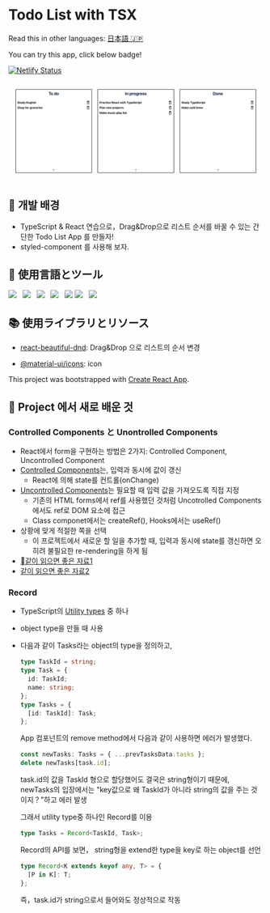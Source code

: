 # Todo List with TSX

Read this in other languages: [日本語 🇯🇵](README.md)

You can try this app, click below badge!
</br>

<a href="https://hardcore-wiles-79bcb5.netlify.app" target="_blank">![Netlify Status](https://api.netlify.com/api/v1/badges/aea01573-e082-44b4-8617-12e71bf71494/deploy-status)</a>

<img src="public/images/main.png">

## 🚀 개발 배경

- TypeScript & React 연습으로，Drag&Drop으로 리스트 순서를 바꿀 수 있는 간단한 Todo List App 를 만들자!
- styled-component 를 사용해 보자.

## 🦄 使用言語とツール

<p>
    <img src="https://img.shields.io/badge/HTML-E34F26?style=flat&logo=HTML5&logoColor=white"/>&nbsp;&nbsp;
    <img src="https://img.shields.io/badge/CSS-1572B6?style=flat&logo=CSS3&logoColor=white"/>&nbsp;&nbsp;
    <img src="https://img.shields.io/badge/TypeScript-007ACC?style=flat&logo=typescript&logoColor=white"/>&nbsp;&nbsp;
    <img src="https://img.shields.io/badge/React-61DAFB?style=flat&logo=React&logoColor=black"/>&nbsp;&nbsp;
    <img src="https://img.shields.io/badge/styled--components-DB7093?style=flat&logo=styled-components&logoColor=white"/>
    <img src="https://img.shields.io/badge/Node.js-339933?style=flat&logo=Node.js&logoColor=white"/>&nbsp;&nbsp;
    <img src="https://img.shields.io/badge/Yarn-2C8EBB?style=flat&logo=Yarn&logoColor=white"/>&nbsp;&nbsp;
 </p>

## 📚 使用ライブラリとリソース

- [react-beautiful-dnd](https://github.com/atlassian/react-beautiful-dnd): Drag&Drop 으로 리스트의 순서 변경

- [@material-ui/icons](https://material-ui.com/getting-started/installation/s): icon

This project was bootstrapped with [Create React App](https://github.com/facebook/create-react-app).

## 📖 Project 에서 새로 배운 것

### Controlled Components と Unontrolled Components

- React에서 form을 구현하는 방법은 2가지: Controlled Component, Uncontrolled Component
- [Controlled Components](https://reactjs.org/docs/forms.html#gatsby-focus-wrapper)는, 입력과 동시에 값이 갱신
  - React에 의해 state를 컨트롤(onChange)
- [Uncontrolled Components](https://reactjs.org/docs/uncontrolled-components.html)는 필요할 때 입력 값을 가져오도록 직접 지정
  - 기존의 HTML forms에서 ref를 사용했던 것처럼 Uncotrolled Components에서도 ref로 DOM 요소에 접근
  - Class componet에서는 createRef(), Hooks에서는 useRef()
- 상황에 맞게 적절한 쪽을 선택
  - 이 프로젝트에서 새로운 할 일을 추가할 때, 입력과 동시에 state를 갱신하면 오히려 불필요한 re-rendering을 하게 됨
- <a href='https://goshakkk.name/controlled-vs-uncontrolled-inputs-react/'>같이 읽으면 좋은 자료1</a>
- <a href='https://velog.io/@yukyung/React-%EC%A0%9C%EC%96%B4-%EC%BB%B4%ED%8F%AC%EB%84%8C%ED%8A%B8%EC%99%80-%EB%B9%84%EC%A0%9C%EC%96%B4-%EC%BB%B4%ED%8F%AC%EB%84%8C%ED%8A%B8%EC%9D%98-%EC%B0%A8%EC%9D%B4%EC%A0%90-%ED%86%BA%EC%95%84%EB%B3%B4%EA%B8%B0'>같이 읽으면 좋은 자료2</a>

### Record

- TypeScript의 [Utility types](https://www.typescriptlang.org/docs/handbook/utility-types.html) 중 하나
- object type을 만들 때 사용
- 다음과 같이 Tasks라는 object의 type을 정의하고,

  ```typescript
  type TaskId = string;
  type Task = {
    id: TaskId;
    name: string;
  };
  type Tasks = {
    [id: TaskId]: Task;
  };
  ```

  App 컴포넌트의 remove method에서 다음과 같이 사용하면 에러가 발생했다.

  ```typescript
  const newTasks: Tasks = { ...prevTasksData.tasks };
  delete newTasks[task.id];
  ```

  task&#46;id의 값을 TaskId 형으로 할당했어도 결국은 string형이기 때문에, newTasks의 입장에서는 "key값으로 왜 TaskId가 아니라 string의 값을 주는 것이지？"하고 에러 발생

  그래서 utility type중 하나인 Record를 이용

  ```typescript
  type Tasks = Record<TaskId, Task>;
  ```

  Record의 API를 보면， string형을 extend한 type을 key로 하는 object를 선언

  ```typescript
  type Record<K extends keyof any, T> = {
    [P in K]: T;
  };
  ```

  즉，task&#46;id가 string으로서 들어와도 정상적으로 작동

